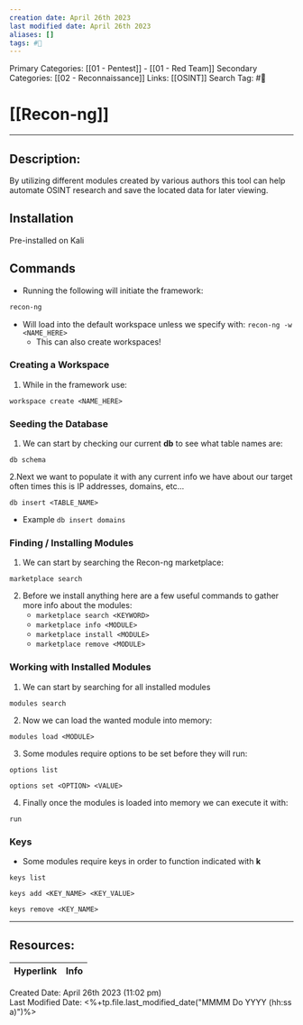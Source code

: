 ```yaml
---
creation date: April 26th 2023
last modified date: April 26th 2023
aliases: []
tags: #🧰
---
```


Primary Categories: [[01 - Pentest]] - [[01 - Red Team]]
Secondary Categories:  [[02 - Reconnaissance]]
Links: [[OSINT]]
Search Tag: #🧰  

# [[Recon-ng]]  
___

## Description:
By utilizing different modules created by various authors this tool can help automate OSINT research and save the located data for later viewing.

## Installation
Pre-installed on Kali

## Commands
- Running the following will initiate the framework:
```bash
recon-ng
```
- Will load into the default workspace unless we specify with: `recon-ng -w <NAME_HERE>`
	- This can also create workspaces!

### Creating a Workspace
1. While in the framework use:
```recon-ng
workspace create <NAME_HERE>
```

### Seeding the Database
1. We can start by checking our current **db** to see what table names are:
```recon-ng
db schema
```

2.Next we want to populate it with any current info we have about our target often times this is IP addresses, domains, etc...
```recon-ng
db insert <TABLE_NAME>
```
- Example `db insert domains`

### Finding / Installing Modules
1. We can start by searching the Recon-ng marketplace:
```recon-ng
marketplace search
```

2. Before we install anything here are a few useful commands to gather more info about the modules:
	- `marketplace search <KEYWORD>`
	- `marketplace info <MODULE>`
	- `marketplace install <MODULE>`
	- `marketplace remove <MODULE>`

### Working with Installed Modules
1. We can start by searching for all installed modules
```recon-ng
modules search
```

2. Now we can load the wanted module into memory:
```recon-ng
modules load <MODULE>
```

3. Some modules require options to be set before they will run:
```recon-ng
options list
```

```recon-ng
options set <OPTION> <VALUE>
```

4. Finally once the modules is loaded into memory we can execute it with:
```recon-ng
run
```

### Keys
- Some modules require keys in order to function indicated with **k**
```recon-ng
keys list
```

```recon-ng
keys add <KEY_NAME> <KEY_VALUE>
```

```recon-ng
keys remove <KEY_NAME>
```


___

## Resources:

| Hyperlink | Info |
| --------- | ---- |


Created Date: April 26th 2023 (11:02 pm)  
Last Modified Date: <%+tp.file.last_modified_date("MMMM Do YYYY (hh:ss a)")%>
